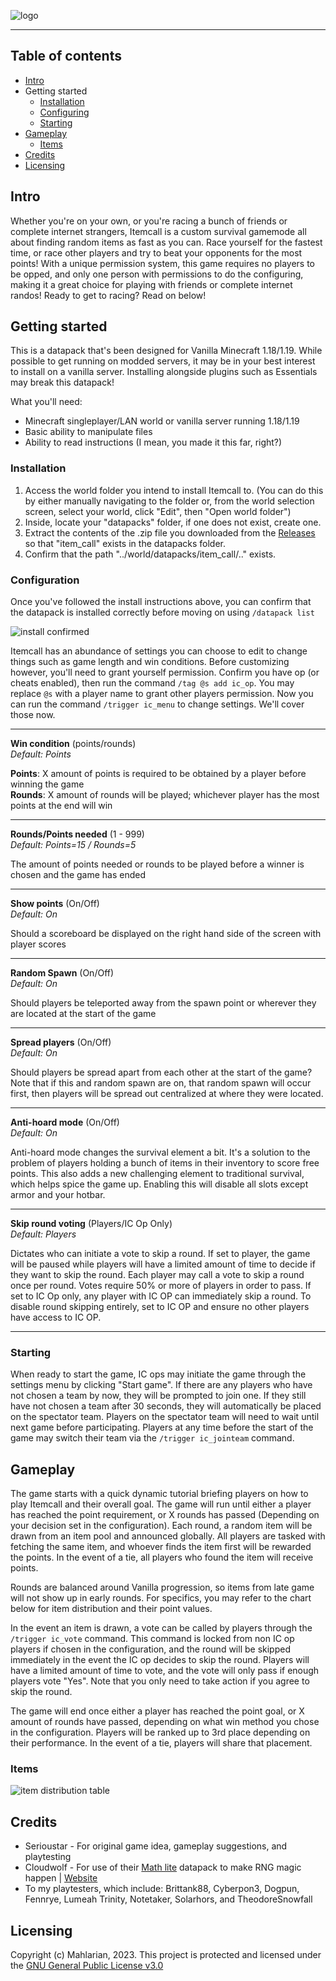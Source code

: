 ![logo](./docs/logo.png)

---

## Table of contents

- [Intro](#Intro)
- Getting started
	- [Installation](#Installation)
	- [Configuring](#Configuration)
	- [Starting](#Starting)
- [Gameplay](#Gameplay)
	- [Items](#Items)
- [Credits](#Credits)
- [Licensing](#Licensing)

## Intro

Whether you're on your own, or you're racing a bunch of friends or complete internet strangers, Itemcall is a custom survival gamemode all about finding random items as fast as you can. Race yourself for the fastest time, or race other players and try to beat your opponents for the most points! With a unique permission system, this game requires no players to be opped, and only one person with permissions to do the configuring, making it a great choice for playing with friends or complete internet randos! Ready to get to racing? Read on below!

## Getting started

This is a datapack that's been designed for Vanilla Minecraft 1.18/1.19. While possible to get running on modded servers, it may be in your best interest to install on a vanilla server. Installing alongside plugins such as Essentials may break this datapack!

What you'll need:
- Minecraft singleplayer/LAN world or vanilla server running 1.18/1.19
- Basic ability to manipulate files
- Ability to read instructions (I mean, you made it this far, right?)

### Installation

1. Access the world folder you intend to install Itemcall to. (You can do this by either manually navigating to the folder or, from the world selection screen, select your world, click "Edit", then "Open world folder")
2. Inside, locate your "datapacks" folder, if one does not exist, create one.
3. Extract the contents of the .zip file you downloaded from the [Releases](https://github.com/Mahlarian/itemcall/releases) so that "item_call" exists in the datapacks folder.
4. Confirm that the path "../world/datapacks/item_call/.." exists.

### Configuration

Once you've followed the install instructions above, you can confirm that the datapack is installed correctly before moving on using `/datapack list`  

![install confirmed](./docs/confirm_install.png)

Itemcall has an abundance of settings you can choose to edit to change things such as game length and win conditions. Before customizing however, you'll need to grant yourself permission. Confirm you have op (or cheats enabled), then run the command `/tag @s add ic_op`. You may replace `@s` with a player name to grant other players permission. Now you can run the command `/trigger ic_menu` to change settings. We'll cover those now.

---

**Win condition** (points/rounds)  
*Default: Points*

**Points**: X amount of points is required to be obtained by a player before winning the game  
**Rounds**: X amount of rounds will be played; whichever player has the most points at the end will win

---

**Rounds/Points needed** (1 - 999)  
*Default: Points=15 / Rounds=5*

The amount of points needed or rounds to be played before a winner is chosen and the game has ended

---

**Show points** (On/Off)  
*Default: On*

Should a scoreboard be displayed on the right hand side of the screen with player scores

---

**Random Spawn** (On/Off)  
*Default: On*

Should players be teleported away from the spawn point or wherever they are located at the start of the game

---

**Spread players** (On/Off)  
*Default: On*

Should players be spread apart from each other at the start of the game? Note that if this and random spawn are on, that random spawn will occur first, then players will be spread out centralized at where they were located.

---

**Anti-hoard mode** (On/Off)  
*Default: On*

Anti-hoard mode changes the survival element a bit. It's a solution to the problem of players holding a bunch of items in their inventory to score free points. This also adds a new challenging element to traditional survival, which helps spice the game up. Enabling this will disable all slots except armor and your hotbar.

---

**Skip round voting** (Players/IC Op Only)  
*Default: Players*

Dictates who can initiate a vote to skip a round. If set to player, the game will be paused while players will have a limited amount of time to decide if they want to skip the round. Each player may call a vote to skip a round once per round. Votes require 50% or more of players in order to pass. If set to IC Op only, any player with IC OP can immediately skip a round. To disable round skipping entirely, set to IC OP and ensure no other players have access to IC OP.

---

### Starting

When ready to start the game, IC ops may initiate the game through the settings menu by clicking "Start game". If there are any players who have not chosen a team by now, they will be prompted to join one. If they still have not chosen a team after 30 seconds, they will automatically be placed on the spectator team. Players on the spectator team will need to wait until next game before participating. Players at any time before the start of the game may switch their team via the `/trigger ic_jointeam` command.

## Gameplay

The game starts with a quick dynamic tutorial briefing players on how to play Itemcall and their overall goal. The game will run until either a player has reached the point requirement, or X rounds has passed (Depending on your decision set in the configuration). Each round, a random item will be drawn from an item pool and announced globally. All players are tasked with fetching the same item, and whoever finds the item first will be rewarded the points. In the event of a tie, all players who found the item will receive points. 

Rounds are balanced around Vanilla progression, so items from late game will not show up in early rounds. For specifics, you may refer to the chart below for item distribution and their point values.

In the event an item is drawn, a vote can be called by players through the `/trigger ic_vote` command. This command is locked from non IC op players if chosen in the configuration, and the round will be skipped immediately in the event the IC op decides to skip the round. Players will have a limited amount of time to vote, and the vote will only pass if enough players vote "Yes". Note that you only need to take action if you agree to skip the round.

The game will end once either a player has reached the point goal, or X amount of rounds have passed, depending on what win method you chose in the configuration. Players will be ranked up to 3rd place depending on their performance. In the event of a tie, players will share that placement. 

### Items

![item distribution table](./docs/item_table.png)

## Credits
- Serioustar - For original game idea, gameplay suggestions, and playtesting
- Cloudwolf - For use of their [Math lite](https://www.youtube.com/watch?v=Ky3OpQg6OsA) datapack to make RNG magic happen | [Website](https://cloudwolfyt.github.io/)
- To my playtesters, which include: Brittank88, Cyberpon3, Dogpun, Fennrye, Lumeah Trinity, Notetaker, Solarhors, and TheodoreSnowfall

## Licensing
Copyright (c) Mahlarian, 2023. This project is protected and licensed under the [GNU General Public License v3.0](/docs/LICENSE)